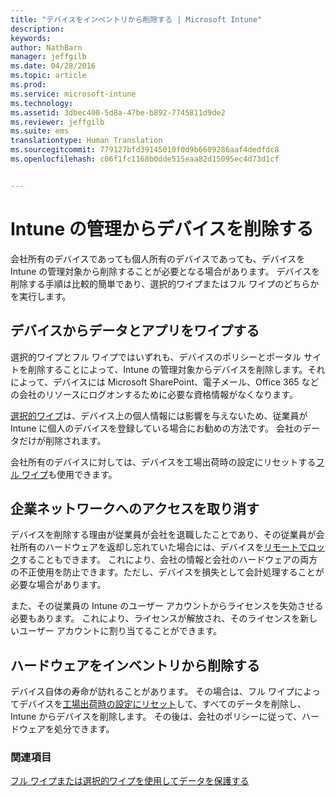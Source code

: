 ```yaml
---
title: "デバイスをインベントリから削除する | Microsoft Intune"
description: 
keywords: 
author: NathBarn
manager: jeffgilb
ms.date: 04/28/2016
ms.topic: article
ms.prod: 
ms.service: microsoft-intune
ms.technology: 
ms.assetid: 3dbec400-5d8a-47be-b892-7745811d9de2
ms.reviewer: jeffgilb
ms.suite: ems
translationtype: Human Translation
ms.sourcegitcommit: 779127bfd39145010f0d9b6609286aaf4dedfdc8
ms.openlocfilehash: c06f1fc1168b0dde515eaa82d15095ec4d73d1cf


---
```


# Intune の管理からデバイスを削除する

会社所有のデバイスであっても個人所有のデバイスであっても、デバイスを Intune の管理対象から削除することが必要となる場合があります。 デバイスを削除する手順は比較的簡単であり、選択的ワイプまたはフル ワイプのどちらかを実行します。
## デバイスからデータとアプリをワイプする
選択的ワイプとフル ワイプではいずれも、デバイスのポリシーとポータル サイトを削除することによって、Intune の管理対象からデバイスを削除します。それによって、デバイスには Microsoft SharePoint、電子メール、Office 365 などの会社のリソースにログオンするために必要な資格情報がなくなります。

[選択的ワイプ](use-remote-wipe-to-help-protect-data-using-microsoft-intune.md#selective-wipe)は、デバイス上の個人情報には影響を与えないため、従業員が Intune に個人のデバイスを登録している場合にお勧めの方法です。 会社のデータだけが削除されます。

会社所有のデバイスに対しては、デバイスを工場出荷時の設定にリセットする[フル ワイプ](use-remote-wipe-to-help-protect-data-using-microsoft-intune.md#full-wipe)も使用できます。

## 企業ネットワークへのアクセスを取り消す
デバイスを削除する理由が従業員が会社を退職したことであり、その従業員が会社所有のハードウェアを返却し忘れていた場合には、デバイスを[リモートでロック](use-remote-lock-and-passcode-reset-in-microsoft-intune.md)することもできます。 これにより、会社の情報と会社のハードウェアの両方の不正使用を防止できます。ただし、デバイスを損失として会計処理することが必要な場合があります。

また、その従業員の Intune のユーザー アカウントからライセンスを失効させる必要もあります。 これにより、ライセンスが解放され、そのライセンスを新しいユーザー アカウントに割り当てることができます。

## ハードウェアをインベントリから削除する
デバイス自体の寿命が訪れることがあります。 その場合は、フル ワイプによってデバイスを[工場出荷時の設定にリセット](use-remote-wipe-to-help-protect-data-using-microsoft-intune.md)して、すべてのデータを削除し、Intune からデバイスを削除します。 その後は、会社のポリシーに従って、ハードウェアを処分できます。

### 関連項目
[フル ワイプまたは選択的ワイプを使用してデータを保護する](use-remote-wipe-to-help-protect-data-using-microsoft-intune.md)



<!--HONumber=Jun16_HO4-->


